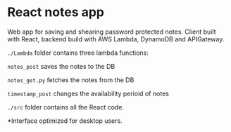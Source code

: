 # React notes app

Web app for saving and shearing password protected notes.
Client built with React, backend build with AWS Lambda, DynamoDB and APIGateway.

`./Lambda` folder contains three lambda functions:

`notes_post` saves the notes to the DB

`notes_get.py` fetches the notes from the DB

`timestamp_post` changes the availability perioid of notes


`./src` folder contains all the React code.

*Interface optimized for desktop users.
